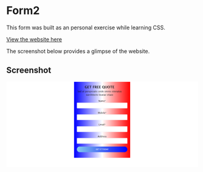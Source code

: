 # Form2

This form was built as an personal exercise while learning CSS.

[View the website here](https://mini-website-projects.netlify.app/form%20pages/form2/)

The screenshot below provides a glimpse of the website.

## Screenshot

![Screenshot of the website](./images/webpage-screenshot-1.png)
